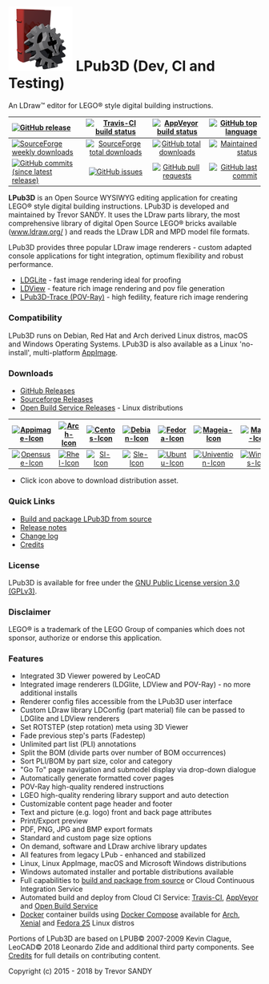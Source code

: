 # ![LPub3D-Icon][lpub3d-icon] LPub3D  (Dev, CI and Testing)
An LDraw™ editor for LEGO® style digital building instructions.

[![GitHub release][gh-rel-badge]][gh-rel-url]                                     |[![Travis-CI build status][travis-badge]][travis-url]         |[![AppVeyor build status][appveyor-badge]][appveyor-url]     |[![GitHub top language][gh-top-lang-badge]][gh-top-lang-url]
:---------------------------------------------------------------------------------|:------------------------------------------------------------:|:-----------------------------------------------------------:|---------------------------------------------------------------------------:
[![SourceForge weekly downloads][sf-dw-badge]][sf-dw-badge-url]                   |[![SourceForge total downloads][sf-dt-badge]][sf-dt-badge-url]|[![GitHub total downloads][gh-dl-badge]][gh-dl-url]          |[![Maintained status][maintained-badge]](README.md "Last edited 10-02-2018")
[![GitHub commits (since latest release)][gh-comm-since-badge]][gh-comm-since-url]|[![GitHub issues][gh-issue-badge]][gh-issue-url]              |[![GitHub pull requests][gh-pull-req-badge]][gh-pull-req-url]|[![GitHub last commit][gh-lst-commit-badge]][gh-lst-commit-url]

**LPub3D** is an Open Source WYSIWYG editing application for creating LEGO® style digital building instructions.
LPub3D is developed and maintained by Trevor SANDY. It uses the LDraw parts library, the most comprehensive
library of digital Open Source LEGO® bricks available (www.ldraw.org/ ) and reads the LDraw LDR and MPD model file formats.

LPub3D provides three popular LDraw image renderers - custom adapted console applications for tight integration, optimum flexibility and robust performance.
 - [LDGLite][ldglite-url] - fast image rendering ideal for proofing
 - [LDView][ldview-url] - feature rich image rendering and pov file generation
 - [LPub3D-Trace (POV-Ray)][povray-url] - high fedility, feature rich image rendering

### Compatibility
LPub3D runs on Debian, Red Hat and Arch derived Linux distros, macOS and Windows Operating Systems.
LPub3D is also available as a Linux 'no-install', multi-platform [AppImage][appimage-info-url].

### Downloads
 - [GitHub Releases][githubreleases]
 - [Sourceforge Releases][sfreleases]
 - [Open Build Service Releases][obsreleases] - Linux distributions

[![Appimage-Icon][appimage-icon]][appimage-url]|[![Arch-Icon][arch-icon]][arch-url]|[![Centos-Icon][centos-icon]][centos-url]|[![Debian-Icon][debian-icon]][debian-url]|[![Fedora-Icon][fedora-icon]][fedora-url]|[![Mageia-Icon][mageia-icon]][mageia-url]            |[![Macos-Icon][macos-icon]][macos-url]
:---------------------------------------------:|:---------------------------------:|:---------------------------------------:|:---------------------------------------:|:---------------------------------------:|:---------------------------------------------------:|:------------------------------------------:
[![Opensuse-Icon][opensuse-icon]][opensuse-url]|[![Rhel-Icon][rhel-icon]][rhel-url]|[![Sl-Icon][sl-icon]][sl-url]            |[![Sle-Icon][sle-icon]][sle-url]         |[![Ubuntu-Icon][ubuntu-icon]][ubuntu-url]|[![Univention-Icon][univention-icon]][univention-url]|[![Windows-Icon][windows-icon]][windows-url]

 - Click icon above to download distribution asset.

### Quick Links
 - [Build and package LPub3D from source][buildfromsource]
 - [Release notes][releasenotes]
 - [Change log][changelog]
 - [Credits][credits]

### License
LPub3D is available for free under the [GNU Public License version 3.0 (GPLv3)][copying].

### Disclaimer
LEGO® is a trademark of the LEGO Group of companies which does not sponsor, authorize or endorse this application.

### Features
 - Integrated 3D Viewer powered by LeoCAD
 - Integrated image renderers (LDGlite, LDView and POV-Ray) - no more additional installs
 - Renderer config files accessible from the LPub3D user interface
 - Custom LDraw library LDConfig (part material) file can be passed to LDGlite and LDView renderers
 - Set ROTSTEP (step rotation) meta using 3D Viewer
 - Fade previous step's parts (Fadestep)
 - Unlimited part list (PLI) annotations
 - Split the BOM (divide parts over number of BOM occurrences)
 - Sort PLI/BOM by part size, color and category
 - "Go To" page navigation and submodel display via drop-down dialogue
 - Automatically generate formatted cover pages
 - POV-Ray high-quality rendered instructions
 - LGEO high-quality rendering library support and auto detection
 - Customizable content page header and footer
 - Text and picture (e.g. logo) front and back page attributes
 - Print/Export preview
 - PDF, PNG, JPG and BMP export formats
 - Standard and custom page size options
 - On demand, software and LDraw archive library updates
 - All features from legacy LPub - enhanced and stabilized
 - Linux, Linux AppImage, macOS and Microsoft Windows distributions
 - Windows automated installer and portable distributions available
 - Full capabilities to [build and package from source][buildfromsource] or Cloud Continuous Integration Service
 - Automated build and deploy from Cloud CI Service: [Travis-CI][travis-url], [AppVeyor][appveyor-url] and [Open Build Service][obs-url]
 - [Docker][dockerinstall] container builds using [Docker Compose][dockercomposefile] available for [Arch][dockerarch], [Xenial][dockerxenial] and [Fedora 25][dockerfedora] Linux distros

 Portions of LPub3D are based on LPUB© 2007-2009 Kevin Clague, LeoCAD© 2018 Leonardo Zide and additional third party components. See [Credits][credits] for full details on contributing content.

[lpub3d-icon]:         https://raw.githubusercontent.com/trevorsandy/lpub3d-ci/master/mainApp/resources/lpub3d128.png
[changelog]:           https://github.com/trevorsandy/lpub3d-ci/blob/master/mainApp/docs/README.txt
[releasenotes]:        https://github.com/trevorsandy/lpub3d-ci/blob/master/mainApp/docs/RELEASE_NOTES.html
[credits]:             https://github.com/trevorsandy/lpub3d-ci/blob/master/mainApp/docs/CREDITS.txt
[copying]:             https://github.com/trevorsandy/lpub3d-ci/blob/master/mainApp/docs/COPYING.txt
[buildfromsource]:     https://github.com/trevorsandy/lpub3d-ci/blob/master/builds/utilities/README.md

[ldglite-url]:         https://github.com/trevorsandy/ldglite
[ldview-url]:          https://github.com/trevorsandy/ldview/tree/qmake-build
[povray-url]:          https://github.com/trevorsandy/povray/tree/lpub3d/raytracer-cui

[sfreleases]:          https://sourceforge.net/projects/lpub3d/files/2.2.1
[githubreleases]:      https://github.com/trevorsandy/lpub3d/releases
[obsreleases]:         https://software.opensuse.org//download.html?project=home:trevorsandy&package=lpub3d-ci
[travis-badge]:        https://img.shields.io/travis/trevorsandy/lpub3d.svg?label=travis
[travis-url]:          https://travis-ci.org/trevorsandy/lpub3d-ci

[appveyor-badge]:      https://img.shields.io/appveyor/ci/trevorsandy/lpub3d-ci.svg?label=appveyor
[appveyor-url]:        https://ci.appveyor.com/project/trevorsandy/lpub3d-ci

[gh-rel-badge]:        https://img.shields.io/github/release/trevorsandy/lpub3d-ci.svg
[gh-rel-url]:          https://github.com/trevorsandy/lpub3d-ci/releases/latest

[gh-dl-badge]:         https://img.shields.io/github/downloads/trevorsandy/lpub3d-ci/total.svg
[gh-dl-url]:           https://github.com/trevorsandy/lpub3d-ci/releases/latest

[gh-issue-badge]:      https://img.shields.io/github/issues/trevorsandy/lpub3d-ci.svg
[gh-issue-url]:        https://github.com/trevorsandy/lpub3d-ci/issues

[gh-pull-req-badge]:   https://img.shields.io/github/issues-pr/trevorsandy/lpub3d-ci.svg
[gh-pull-req-url]:     https://github.com/trevorsandy/lpub3d-ci/pulls

[gh-lst-commit-badge]: https://img.shields.io/github/last-commit/trevorsandy/lpub3d-ci.svg
[gh-lst-commit-url]:   https://github.com/trevorsandy/lpub3d-ci/commits/master

[gh-top-lang-badge]:   https://img.shields.io/github/languages/top/trevorsandy/lpub3d-ci.svg
[gh-top-lang-url]:     https://github.com/trevorsandy/lpub3d-ci

[gh-comm-since-badge]: https://img.shields.io/github/commits-since/trevorsandy/lpub3d-ci/latest.svg
[gh-comm-since-url]:   https://github.com/trevorsandy/lpub3d-ci/commits/master

[sf-dw-badge]:         https://img.shields.io/sourceforge/dw/lpub3d.svg
[sf-dw-badge-url]:     https://sourceforge.net/projects/lpub3d

[sf-dt-badge]:         https://img.shields.io/sourceforge/dt/lpub3d.svg
[sf-dt-badge-url]:     https://sourceforge.net/projects/lpub3d

[maintained-badge]:    https://img.shields.io/maintenance/yes/2018.svg

[appimage-info-url]:   https://appimage.org/
[obs-url]:             https://build.opensuse.org/package/show/home:trevorsandy/lpub3d
[dockerinstall]:       https://www.docker.com/get-docker
[dockercomposefile]:   https://github.com/trevorsandy/lpub3d-ci/blob/master/builds/linux/docker-compose/docker-compose-cibuild-linux.yml
[dockerarch]:          https://github.com/trevorsandy/lpub3d-ci/blob/master/builds/linux/docker-compose/dockerfiles/Dockerfile-cibuild-archlinux
[dockerxenial]:        https://github.com/trevorsandy/lpub3d-ci/blob/master/builds/linux/docker-compose/dockerfiles/Dockerfile-cibuild-ubuntu_xenial
[dockerfedora]:        https://github.com/trevorsandy/lpub3d-ci/blob/master/builds/linux/docker-compose/dockerfiles/Dockerfile-cibuild-fedora

[appimage-icon]:       https://raw.githubusercontent.com/trevorsandy/lpub3d-ci/master/builds/utilities/icons/appimage.png
[arch-icon]:           https://raw.githubusercontent.com/trevorsandy/lpub3d-ci/master/builds/utilities/icons/arch.png
[centos-icon]:         https://raw.githubusercontent.com/trevorsandy/lpub3d-ci/master/builds/utilities/icons/centos.png
[debian-icon]:         https://raw.githubusercontent.com/trevorsandy/lpub3d-ci/master/builds/utilities/icons/debian.png
[fedora-icon]:         https://raw.githubusercontent.com/trevorsandy/lpub3d-ci/master/builds/utilities/icons/fedora.png
[macos-icon]:          https://raw.githubusercontent.com/trevorsandy/lpub3d-ci/master/builds/utilities/icons/macos.png
[mageia-icon]:         https://raw.githubusercontent.com/trevorsandy/lpub3d-ci/master/builds/utilities/icons/mageia.png
[opensuse-icon]:       https://raw.githubusercontent.com/trevorsandy/lpub3d-ci/master/builds/utilities/icons/opensuse.png
[rhel-icon]:           https://raw.githubusercontent.com/trevorsandy/lpub3d-ci/master/builds/utilities/icons/rhel.png
[sl-icon]:             https://raw.githubusercontent.com/trevorsandy/lpub3d-ci/master/builds/utilities/icons/sl.png
[sle-icon]:            https://raw.githubusercontent.com/trevorsandy/lpub3d-ci/master/builds/utilities/icons/sle.png
[ubuntu-icon]:         https://raw.githubusercontent.com/trevorsandy/lpub3d-ci/master/builds/utilities/icons/ubuntu.png
[univention-icon]:     https://raw.githubusercontent.com/trevorsandy/lpub3d-ci/master/builds/utilities/icons/univention.png
[windows-icon]:        https://raw.githubusercontent.com/trevorsandy/lpub3d-ci/master/builds/utilities/icons/windows.png

[windows-url]:         https://github.com/trevorsandy/lpub3d/releases/download/v2.2.1/LPub3D-2.2.1.25.632_20180412.exe
[macos-url]:           https://github.com/trevorsandy/lpub3d/releases/download/v2.2.1/LPub3D-2.2.1.25.632_20180412-macos.dmg
[appimage-url]:        https://github.com/trevorsandy/lpub3d/releases/download/v2.2.1/LPub3D-2.2.1.25.632_20180412-x86_64.AppImage

[arch-url]:            https://download.opensuse.org/repositories/home:/trevorsandy/Arch_Extra/
[centos-url]:          https://download.opensuse.org/repositories/home:/trevorsandy/CentOS_7/
[debian-url]:          https://download.opensuse.org/repositories/home:/trevorsandy/Debian_9.0/
[fedora-url]:          https://download.opensuse.org/repositories/home:/trevorsandy/Fedora_27/
[mageia-url]:          https://download.opensuse.org/repositories/home:/trevorsandy/Mageia_6/

[opensuse-url]:        https://download.opensuse.org/repositories/home:/trevorsandy/openSUSE_Factory/
[rhel-url]:            https://download.opensuse.org/repositories/home:/trevorsandy/RHEL_7/
[sl-url]:              https://download.opensuse.org/repositories/home:/trevorsandy/ScientificLinux_7/
[sle-url]:             https://download.opensuse.org/repositories/home:/trevorsandy/SLE_12_SP3/
[ubuntu-url]:          https://download.opensuse.org/repositories/home:/trevorsandy/xUbuntu_17.10/
[univention-url]:      https://download.opensuse.org/repositories/home:/trevorsandy/Univention_4.2/

Copyright (c) 2015 - 2018 by Trevor SANDY

